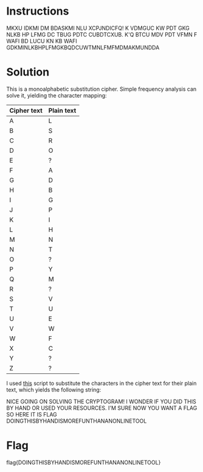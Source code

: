 # Instructions

MKXU IDKMI DM BDASKMI NLU XCPJNDICFQ! K VDMGUC KW PDT GKG NLKB HP LFMG DC TBUG PDTC CUBDTCXUB. K'Q BTCU MDV PDT VFMN F WAFI BD LUCU KN KB WAFI GDKMINLKBHPLFMGKBQDCUWTMNLFMFMDMAKMUNDDA

# Solution

This is a monoalphabetic substitution cipher. Simple frequency analysis can solve it, yielding the character mapping:

| Cipher text | Plain text |
| ----------|---------- |
|A|L|
|B|S|
|C|R|
|D|O|
|E|?|
|F|A|
|G|D|
|H|B|
|I|G|
|J|P|
|K|I|
|L|H|
|M|N|
|N|T|
|O|?|
|P|Y|
|Q|M|
|R|?|
|S|V|
|T|U|
|U|E|
|V|W|
|W|F|
|X|C|
|Y|?|
|Z|?|

I used [this](https://github.com/Live10NOP/CTF_Writeups/blob/master/NeverLAN_CTF_2019/challenges/alphabet_soup/scripts/solve.py
      ) script to substitute the characters in the cipher text for their plain text, which yields the following string:
  
  NICE GOING ON SOLVING THE CRYPTOGRAM! I WONDER IF YOU DID THIS BY HAND OR USED YOUR RESOURCES. I'M SURE NOW YOU WANT A FLAG SO HERE IT IS FLAG DOINGTHISBYHANDISMOREFUNTHANANONLINETOOL
  
# Flag
flag{DOINGTHISBYHANDISMOREFUNTHANANONLINETOOL}
